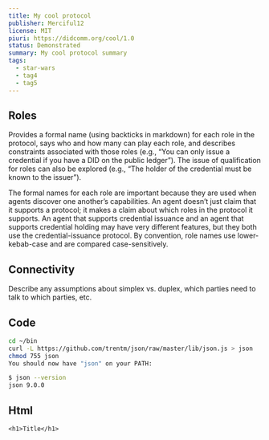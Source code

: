 ```yaml
---
title: My cool protocol
publisher: Merciful12
license: MIT
piuri: https://didcomm.org/cool/1.0
status: Demonstrated
summary: My cool protocol summary
tags:
  - star-wars
  - tag4
  - tag5
---
```


## Roles

Provides a formal name (using backticks in markdown) for each role in the protocol, says who and how many can play each role, and describes constraints associated with those roles (e.g., “You can only issue a credential if you have a DID on the public ledger”). The issue of qualification for roles can also be explored (e.g., “The holder of the credential must be known to the issuer”).

The formal names for each role are important because they are used when agents discover one another’s capabilities. An agent doesn’t just claim that it supports a protocol; it makes a claim about which roles in the protocol it supports. An agent that supports credential issuance and an agent that supports credential holding may have very different features, but they both use the credential-issuance protocol. By convention, role names use lower-kebab-case and are compared case-sensitively.

## Connectivity

Describe any assumptions about simplex vs. duplex, which parties need to talk to which parties, etc.

## Code

```bash
cd ~/bin
curl -L https://github.com/trentm/json/raw/master/lib/json.js > json
chmod 755 json
You should now have "json" on your PATH:

$ json --version
json 9.0.0
```

## Html

```
<h1>Title</h1>
```
